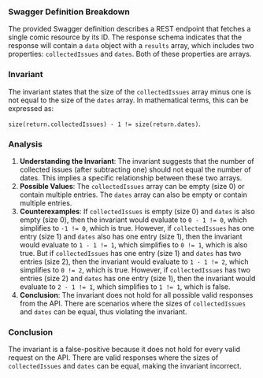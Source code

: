 ### Swagger Definition Breakdown
The provided Swagger definition describes a REST endpoint that fetches a single comic resource by its ID. The response schema indicates that the response will contain a `data` object with a `results` array, which includes two properties: `collectedIssues` and `dates`. Both of these properties are arrays.

### Invariant
The invariant states that the size of the `collectedIssues` array minus one is not equal to the size of the `dates` array. In mathematical terms, this can be expressed as: 

`size(return.collectedIssues) - 1 != size(return.dates)`.

### Analysis
1. **Understanding the Invariant**: The invariant suggests that the number of collected issues (after subtracting one) should not equal the number of dates. This implies a specific relationship between these two arrays.
2. **Possible Values**: The `collectedIssues` array can be empty (size 0) or contain multiple entries. The `dates` array can also be empty or contain multiple entries. 
3. **Counterexamples**: If `collectedIssues` is empty (size 0) and `dates` is also empty (size 0), then the invariant would evaluate to `0 - 1 != 0`, which simplifies to `-1 != 0`, which is true. However, if `collectedIssues` has one entry (size 1) and `dates` also has one entry (size 1), then the invariant would evaluate to `1 - 1 != 1`, which simplifies to `0 != 1`, which is also true. But if `collectedIssues` has one entry (size 1) and `dates` has two entries (size 2), then the invariant would evaluate to `1 - 1 != 2`, which simplifies to `0 != 2`, which is true. However, if `collectedIssues` has two entries (size 2) and `dates` has one entry (size 1), then the invariant would evaluate to `2 - 1 != 1`, which simplifies to `1 != 1`, which is false.
4. **Conclusion**: The invariant does not hold for all possible valid responses from the API. There are scenarios where the sizes of `collectedIssues` and `dates` can be equal, thus violating the invariant.

### Conclusion
The invariant is a false-positive because it does not hold for every valid request on the API. There are valid responses where the sizes of `collectedIssues` and `dates` can be equal, making the invariant incorrect.
